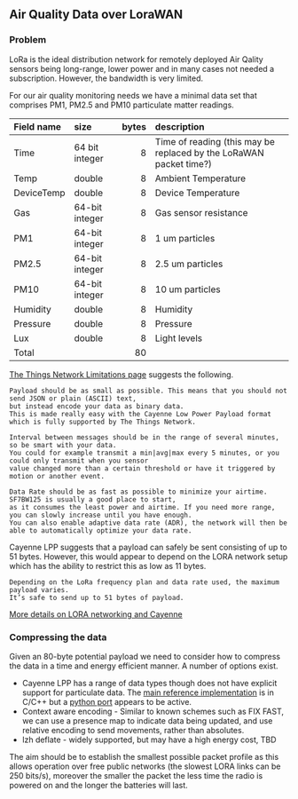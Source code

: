 ## Air Quality Data over LoraWAN
### Problem
LoRa is the ideal distribution network for remotely deployed Air Qality sensors being long-range, lower power and in many cases not needed a subscription. However, the bandwidth is very limited. 

For our air quality monitoring needs we have a minimal data set that comprises
PM1, PM2.5 and PM10 particulate matter readings.

| Field name | size |bytes| description |
|:-------|:----|----:|:-------|
|Time|64 bit integer|8|Time of reading (this may be replaced by the LoRaWAN packet time?)
|Temp|double|8|Ambient Temperature
|DeviceTemp|double|8|Device Temperature
|Gas|64-bit integer|8|Gas sensor resistance
|PM1|64-bit integer|8|1 um particles
|PM2.5|64-bit integer|8|2.5 um particles
|PM10|64-bit integer|8|10 um particles
|Humidity|double|8|Humidity
|Pressure|double|8|Pressure
|Lux|double|8|Light levels
|Total||80

[The Things Network Limitations page](https://www.thethingsnetwork.org/docs/lorawan/limitations/) suggests the following.
```
Payload should be as small as possible. This means that you should not send JSON or plain (ASCII) text,
but instead encode your data as binary data. 
This is made really easy with the Cayenne Low Power Payload format which is fully supported by The Things Network.

Interval between messages should be in the range of several minutes, so be smart with your data. 
You could for example transmit a min|avg|max every 5 minutes, or you could only transmit when you sensor
value changed more than a certain threshold or have it triggered by motion or another event.

Data Rate should be as fast as possible to minimize your airtime. SF7BW125 is usually a good place to start,
as it consumes the least power and airtime. If you need more range, you can slowly increase until you have enough.
You can also enable adaptive data rate (ADR), the network will then be able to automatically optimize your data rate.
```

Cayenne LPP suggests that a payload can safely be sent consisting of up to 51 bytes. However, this would appear to depend on the LORA network setup which has the ability to restrict this as low as 11 bytes.
```
Depending on the LoRa frequency plan and data rate used, the maximum payload varies. 
It’s safe to send up to 51 bytes of payload.
```

[More details on LORA networking and Cayenne](https://developers.mydevices.com/cayenne/docs/lora/#lora-cayenne-low-power-payload)

### Compressing the data
Given an 80-byte potential payload we need to consider how to compress the data in a time and energy efficient manner. A number of options exist.
* Cayenne LPP has a range of data types though does not have explicit support for particulate data. The [main reference implementation](https://github.com/myDevicesIoT/CayenneLPP) is in C/C++ but a [python port](https://pypi.org/project/pycayennelpp/) appears to be active.
* Context aware encoding - Similar to known schemes such as FIX FAST, we can use a presence map to indicate data being updated, and use relative encoding to send movements, rather than absolutes.
* lzh deflate - widely supported, but may have a high energy cost, TBD

The aim should be to establish the smallest possible packet profile as this allows operation over free public networks (the slowest LORA links can be 250 bits/s), moreover the smaller the packet the less time the radio is powered on and the longer the batteries will last.


